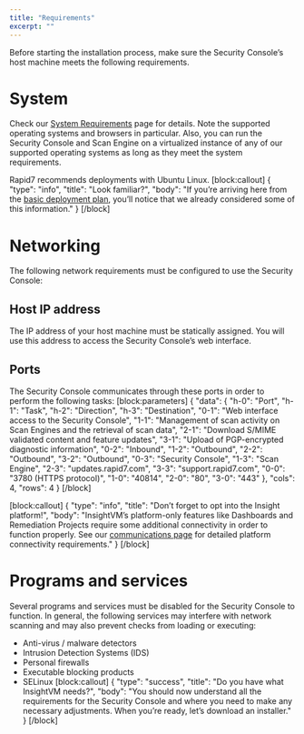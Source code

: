 ```yaml
---
title: "Requirements"
excerpt: ""
---
```

Before starting the installation process, make sure the Security Console’s host machine meets the following requirements.

# System

Check our [System Requirements](https://www.rapid7.com/products/insightvm/system-requirements/) page for details.  Note the supported operating systems and browsers in particular.  Also, you can run the Security Console and Scan Engine on a virtualized instance of any of our supported operating systems as long as they meet the system requirements.

Rapid7 recommends deployments with Ubuntu Linux.
[block:callout]
{
  "type": "info",
  "title": "Look familiar?",
  "body": "If you’re arriving here from the [basic deployment plan](doc:basic-deployment-plan), you’ll notice that we already considered some of this information."
}
[/block]
# Networking

The following network requirements must be configured to use the Security Console:

## Host IP address

The IP address of your host machine must be statically assigned.  You will use this address to access the Security Console’s web interface.

## Ports

The Security Console communicates through these ports in order to perform the following tasks:
[block:parameters]
{
  "data": {
    "h-0": "Port",
    "h-1": "Task",
    "h-2": "Direction",
    "h-3": "Destination",
    "0-1": "Web interface access to the Security Console",
    "1-1": "Management of scan activity on Scan Engines and the retrieval of scan data",
    "2-1": "Download S/MIME validated content and feature updates",
    "3-1": "Upload of PGP-encrypted diagnostic information",
    "0-2": "Inbound",
    "1-2": "Outbound",
    "2-2": "Outbound",
    "3-2": "Outbound",
    "0-3": "Security Console",
    "1-3": "Scan Engine",
    "2-3": "updates.rapid7.com",
    "3-3": "support.rapid7.com",
    "0-0": "3780 (HTTPS protocol)",
    "1-0": "40814",
    "2-0": "80",
    "3-0": "443"
  },
  "cols": 4,
  "rows": 4
}
[/block]

[block:callout]
{
  "type": "info",
  "title": "Don’t forget to opt into the Insight platform!",
  "body": "InsightVM’s platform-only features like Dashboards and Remediation Projects require some additional connectivity in order to function properly.  See our [communications page](https://insightvm.help.rapid7.com/docs/configure-communications-with-the-insight-platform) for detailed platform connectivity requirements."
}
[/block]
# Programs and services

Several programs and services must be disabled for the Security Console to function.  In general, the following services may interfere with network scanning and may also prevent checks from loading or executing:

* Anti-virus / malware detectors
* Intrusion Detection Systems (IDS)
* Personal firewalls
* Executable blocking products
* SELinux
[block:callout]
{
  "type": "success",
  "title": "Do you have what InsightVM needs?",
  "body": "You should now understand all the requirements for the Security Console and where you need to make any necessary adjustments.  When you’re ready, let’s download an installer."
}
[/block]